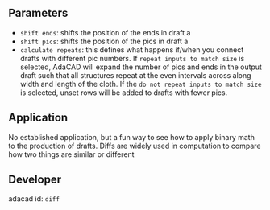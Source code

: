 
## Parameters
- `shift ends`: shifts the position of the ends in draft a
- `shift pics`: shifts the position of the pics in draft a
- `calculate repeats`: this defines what happens if/when you connect drafts with different pic numbers. If `repeat inputs to match size` is selected, AdaCAD will expand the number of pics and ends in the output draft such that all structures repeat at the even intervals across along width and length of the cloth. If the `do not repeat inputs to match size` is selected, unset rows will be added to drafts with fewer pics. 

## Application
No established application, but a fun way to see how to apply binary math to the production of drafts. Diffs are widely used in computation to compare how two things are similar or different

## Developer
adacad id: `diff`
